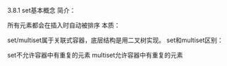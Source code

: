 3.8.1 set基本概念
简介：

所有元素都会在插入时自动被排序
本质：

set/multiset属于关联式容器，底层结构是用二叉树实现。
set和multiset区别：

set不允许容器中有重复的元素
multiset允许容器中有重复的元素